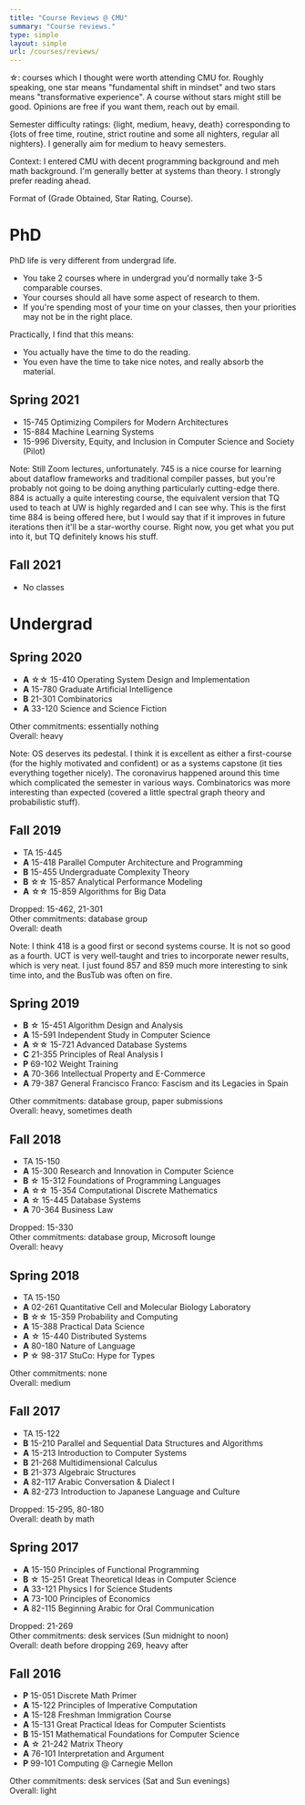 ```yaml
---
title: "Course Reviews @ CMU"
summary: "Course reviews."
type: simple
layout: simple
url: /courses/reviews/
---
```


☆: courses which I thought were worth attending CMU for. Roughly speaking, one star means "fundamental shift in mindset" and two stars means "transformative experience". A course without stars might still be good. Opinions are free if you want them, reach out by email.

Semester difficulty ratings: {light, medium, heavy, death} corresponding to {lots of free time, routine, strict routine and some all nighters, regular all nighters}. I generally aim for medium to heavy semesters.

Context: I entered CMU with decent programming background and meh math background. I'm generally better at systems than theory. I strongly prefer reading ahead.

Format of (Grade Obtained, Star Rating, Course).

# PhD

PhD life is very different from undergrad life.

- You take 2 courses where in undergrad you'd normally take 3-5 comparable courses.
- Your courses should all have some aspect of research to them.
- If you're spending most of your time on your classes, then your priorities may not be in the right place.

Practically, I find that this means:

- You actually have the time to do the reading.
- You even have the time to take nice notes, and really absorb the material.

## Spring 2021

- 15-745 Optimizing Compilers for Modern Architectures
- 15-884 Machine Learning Systems
- 15-996 Diversity, Equity, and Inclusion in Computer Science and Society (Pilot)

Note: Still Zoom lectures, unfortunately. 745 is a nice course for learning about dataflow frameworks and traditional compiler passes, but you're probably not going to be doing anything particularly cutting-edge there. 884 is actually a quite interesting course, the equivalent version that TQ used to teach at UW is highly regarded and I can see why. This is the first time 884 is being offered here, but I would say that if it improves in future iterations then it'll be a star-worthy course. Right now, you get what you put into it, but TQ definitely knows his stuff.

## Fall 2021

- No classes

# Undergrad

## Spring 2020

- **A** ☆☆ 15-410 Operating System Design and Implementation
- **A** 15-780 Graduate Artificial Intelligence
- **B** 21-301 Combinatorics
- **A** 33-120 Science and Science Fiction

Other commitments: essentially nothing  
Overall: heavy

Note: OS deserves its pedestal. I think it is excellent as either a first-course (for the highly motivated and confident) or as a systems capstone (it ties everything together nicely). The coronavirus happened around this time which complicated the semester in various ways. Combinatorics was more interesting than expected (covered a little spectral graph theory and probabilistic stuff).

## Fall 2019

- TA 15-445
- **A** 15-418 Parallel Computer Architecture and Programming
- **B** 15-455 Undergraduate Complexity Theory
- **B** ☆☆ 15-857 Analytical Performance Modeling
- **A** ☆☆ 15-859 Algorithms for Big Data

Dropped: 15-462, 21-301   
Other commitments: database group  
Overall: death

Note: I think 418 is a good first or second systems course. It is not so good as a fourth. UCT is very well-taught and tries to incorporate newer results, which is very neat. I just found 857 and 859 much more interesting to sink time into, and the BusTub was often on fire.

## Spring 2019

- **B** ☆ 15-451 Algorithm Design and Analysis
- **A** 15-591 Independent Study in Computer Science
- **A** ☆☆ 15-721 Advanced Database Systems
- **C** 21-355 Principles of Real Analysis I
- **P** 69-102 Weight Training
- **A** 70-366 Intellectual Property and E-Commerce
- **A** 79-387 General Francisco Franco: Fascism and its Legacies in Spain

Other commitments: database group, paper submissions  
Overall: heavy, sometimes death

## Fall 2018

- TA 15-150
- **A** 15-300 Research and Innovation in Computer Science
- **B** ☆ 15-312 Foundations of Programming Languages
- **A** ☆☆ 15-354 Computational Discrete Mathematics
- **A** ☆ 15-445 Database Systems
- **A** 70-364 Business Law

Dropped: 15-330  
Other commitments: database group, Microsoft lounge  
Overall: heavy

## Spring 2018

- TA 15-150
- **A** 02-261 Quantitative Cell and Molecular Biology Laboratory
- **B** ☆☆ 15-359 Probability and Computing
- **A** 15-388 Practical Data Science
- **A** ☆ 15-440 Distributed Systems
- **A** 80-180 Nature of Language
- **P** ☆ 98-317 StuCo: Hype for Types

Other commitments: none  
Overall: medium

## Fall 2017

- TA 15-122
- **B** 15-210 Parallel and Sequential Data Structures and Algorithms
- **A** 15-213 Introduction to Computer Systems
- **B** 21-268 Multidimensional Calculus
- **B** 21-373 Algebraic Structures
- **A** 82-117 Arabic Conversation & Dialect I
- **A** 82-273 Introduction to Japanese Language and Culture

Dropped: 15-295, 80-180  
Overall: death by math

## Spring 2017

- **A** 15-150 Principles of Functional Programming
- **B** ☆ 15-251 Great Theoretical Ideas in Computer Science
- **A** 33-121 Physics I for Science Students
- **A** 73-100 Principles of Economics
- **A** 82-115 Beginning Arabic for Oral Communication

Dropped: 21-269  
Other commitments: desk services (Sun midnight to noon)  
Overall: death before dropping 269, heavy after

## Fall 2016

- **P** 15-051 Discrete Math Primer
- **A** 15-122 Principles of Imperative Computation
- **A** 15-128 Freshman Immigration Course
- **A** 15-131 Great Practical Ideas for Computer Scientists
- **B** 15-151 Mathematical Foundations for Computer Science
- **A** ☆ 21-242 Matrix Theory
- **A** 76-101 Interpretation and Argument
- **P** 99-101 Computing @ Carnegie Mellon

Other commitments: desk services (Sat and Sun evenings)   
Overall: light


